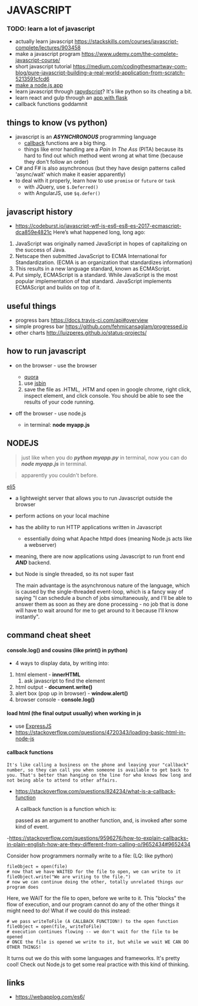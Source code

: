 # JAVASCRIPT

### TODO: learn a lot of javascript
- actually learn javascript https://stackskills.com/courses/javascript-complete/lectures/903458
- make a javascript program https://www.udemy.com/the-complete-javascript-course/
- short javascript tutorial https://medium.com/codingthesmartway-com-blog/pure-javascript-building-a-real-world-application-from-scratch-5213591cfcd6
- [make a node.js app](https://drive.google.com/file/d/1JjvlIy4bwWJdbM8jc1NczbVyTpZqC69R/view?usp=sharing)
- learn javascript through [rapydscript](https://github.com/atsepkov/RapydScript)? It's like python so its cheating a bit.
- learn react and gulp through an [app with flask](https://realpython.com/blog/python/the-ultimate-flask-front-end/)
- callback functions goddamnit

## things to know (vs python)
- javascript is an ***ASYNCHRONOUS*** programming language
	- [callback](https://www.google.co.jp/search?client=safari&rls=en&q=learning+callback+structure+javascript&ie=UTF-8&oe=UTF-8&gfe_rd=cr&dcr=0&ei=-d6fWuGbB7P98Af--bngDg) functions are a big thing.
	- things like error handling are a *Pain In The Ass* (PITA) because its hard to find out which method went wrong at what time (because they don't follow an order)
- C# and F# is also asynchronous (but they have design patterns called 'async/wait' which make it easier apparently)
- to deal with it properly, learn how to use `promise` or `future` or `task`
	- with JQuery, use `$.Deferred()`
	- with AngularJS, use `$q.defer()`

## javascript history
- https://codeburst.io/javascript-wtf-is-es6-es8-es-2017-ecmascript-dca859e4821c
Here’s what happened long, long ago:
1. JavaScript was originally named JavaScript in hopes of capitalizing on the success of Java.
2. Netscape then submitted JavaScript to ECMA International for Standardization. (ECMA is an organization that standardizes information)
3. This results in a new language standard, known as ECMAScript.
4. Put simply, ECMAScript is a standard. While JavaScript is the most popular implementation of that standard. JavaScript implements ECMAScript and builds on top of it.

## useful things
- progress bars https://docs.travis-ci.com/api#overview
- simple progress bar https://github.com/fehmicansaglam/progressed.io
- other charts http://luizperes.github.io/status-projects/

## how to run javascript
- on the browser - use the browser
	- [quora](https://www.quora.com/How-do-I-run-a-JavaScript-file)
	1. use [jsbin](http://jsbin.com/?html,output)
	2. save the file as .HTML, .HTM and open in google chrome, right click, inspect element, and click console. You should be able to see the results of your code running.

- off the browser - use node.js
	- in terminal: **node myapp.js**


## NODEJS

>just like when you do ***python myapp.py*** in terminal,
> now you can do ***node myapp.js*** in terminal.

> apparently you couldn't before.

[eli5](https://www.reddit.com/r/learnjavascript/comments/3d4hs5/eli5_what_in_the_heck_is_nodejs/?st=jedngbld&sh=7bd840a1)
- a lightweight server that allows you to run Javascript outside the browser
- perform actions on your local machine
- has the ability to run HTTP applications written in Javascript
	- essentially doing what Apache httpd does (meaning Node.js acts like a webserver)
- meaning, there are now applications using Javascript to run front end ***AND*** backend.
- but Node is single threaded, so its not super fast

	The main advantage is the asynchronous nature of the language, which is caused by the single-threaded event-loop, which is a fancy way of saying "I can schedule a bunch of jobs simultaneously, and I'll be able to answer them as soon as they are done processing - no job that is done will have to wait around for me to get around to it because I'll know instantly".

## command cheat sheet

#### console.log() and cousins (like print() in python)
- 4 ways to display data, by writing into:
1. html element - **innerHTML**
	1. ask javascript to find the element
2. html output - **document.write()**
3. alert box (pop up in browser) - **window.alert()**
4. browser console - **console.log()**

#### load html (the final output usually) when working in js
- use [ExpressJS](http://expressjs.com)
- https://stackoverflow.com/questions/4720343/loading-basic-html-in-node-js

#### callback functions
	It's like calling a business on the phone and leaving your "callback" number, so they can call you when someone is available to get back to you. That's better than hanging on the line for who knows how long and not being able to attend to other affairs.

- https://stackoverflow.com/questions/824234/what-is-a-callback-function

	A callback function is a function which is:

	passed as an argument to another function, and,
	is invoked after some kind of event.

-https://stackoverflow.com/questions/9596276/how-to-explain-callbacks-in-plain-english-how-are-they-different-from-calling-o/9652434#9652434

Consider how programmers normally write to a file: (LQ: like python)

	fileObject = open(file)
	# now that we have WAITED for the file to open, we can write to it
	fileObject.write("We are writing to the file.")
	# now we can continue doing the other, totally unrelated things our program does

Here, we WAIT for the file to open, before we write to it. This "blocks" the flow of execution, and our program cannot do any of the other things it might need to do! What if we could do this instead:

	# we pass writeToFile (A CALLBACK FUNCTION!) to the open function
	fileObject = open(file, writeToFile)
	# execution continues flowing -- we don't wait for the file to be opened
	# ONCE the file is opened we write to it, but while we wait WE CAN DO OTHER THINGS!

It turns out we do this with some languages and frameworks. It's pretty cool! Check out Node.js to get some real practice with this kind of thinking.


## links
- https://webapplog.com/es6/